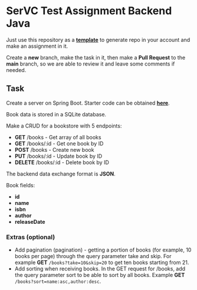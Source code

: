 # SerVC Test Assignment Backend Java

Just use this repository as a [**template**](https://docs.github.com/en/repositories/creating-and-managing-repositories/creating-a-repository-from-a-template) to generate repo in your account and make an assignment in it.

Create a **new** branch, make the task in it, then make a **Pull Request** to the **main** branch, so we are able to review it and leave some comments if needed.

## Task

Create a server on Spring Boot. Starter code can be obtained [**here**](https://start.spring.io/).

Book data is stored in a SQLite database.

Make a CRUD for a bookstore with 5 endpoints:
* **GET** /books - Get array of all books
* **GET** /books/:id - Get one book by ID
* **POST** /books - Create new book
* **PUT** /books/:id - Update book by ID
* **DELETE** /books/:id - Delete book by ID

The backend data exchange format is **JSON**.

Book fields:
- **id**
- **name**
- **isbn**
- **author**
- **releaseDate**

### Extras (optional)
* Add pagination (pagination) - getting a portion of books (for example, 10 books per page) through the query parameter take and skip. For example **GET** `/books?take=10&skip=20` to get ten books starting from 21.
* Add sorting when receiving books. In the GET request for /books, add the query parameter sort to be able to sort by all books. Example **GET** `/books?sort=name:asc,author:desc`.
